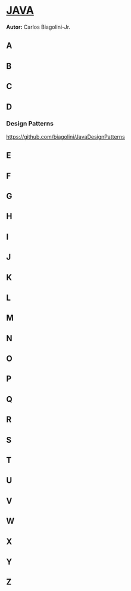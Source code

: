 # <u>JAVA</u>
**Autor:** Carlos Biagolini-Jr.


## A

## B

## C

## D
### Design Patterns
https://github.com/biagolini/JavaDesignPatterns

## E

## F

## G

## H

## I

## J

## K

## L

## M

## N

## O

## P

## Q

## R

## S

## T

## U

## V

## W

## X 

## Y 

## Z
